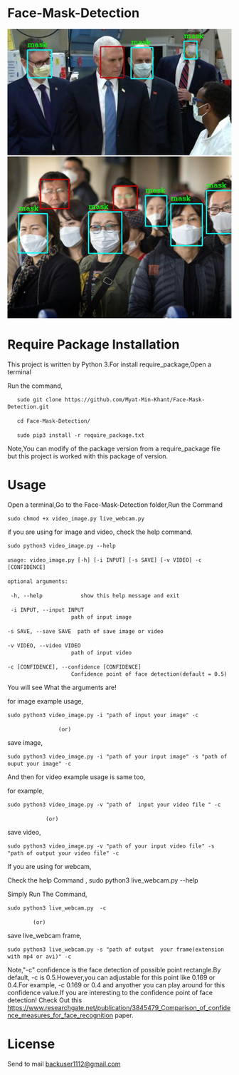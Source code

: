 # Face-Mask-Detection

<img src="test_img/test_3.jpg" width=600>
<img src="test_img/test_image_2.jpg" width=600>


# Require Package Installation 
This project is written by Python 3.For install require_package,Open a terminal 

Run the command,
       
       sudo git clone https://github.com/Myat-Min-Khant/Face-Mask-Detection.git
       
       cd Face-Mask-Detection/

       sudo pip3 install -r require_package.txt 

Note,You can modify of the package version from a require_package file but this project is worked with this package of version.

# Usage 

Open a terminal,Go to the Face-Mask-Detection folder,Run the Command 

    sudo chmod +x video_image.py live_webcam.py 

if you are using for image and video, check the help command.

    sudo python3 video_image.py --help

    usage: video_image.py [-h] [-i INPUT] [-s SAVE] [-v VIDEO] -c [CONFIDENCE]

    optional arguments:
    
     -h, --help            show this help message and exit
     
     -i INPUT, --input INPUT
                        path of input image
                        
    -s SAVE, --save SAVE  path of save image or video
    
    -v VIDEO, --video VIDEO
                        path of input video
                        
    -c [CONFIDENCE], --confidence [CONFIDENCE]
                        Confidence point of face detection(default = 0.5)
                      
You will see What the arguments are!

for image example usage,

    sudo python3 video_image.py -i "path of input your image" -c
    
                    (or)
     
  save image,
  
    sudo python3 video_image.py -i "path of your input image" -s "path of ouput your image" -c 
 
And then for video example usage  is same too,

  for example,
  
    sudo python3 video_image.py -v "path of  input your video file " -c
   
                (or)
          
   save video,
   
    sudo python3 video_image.py -v "path of your input video file" -s "path of output your video file" -c 
   


If you are using for webcam, 

Check the help Command , sudo python3 live_webcam.py --help 

Simply Run The Command, 
 
    sudo python3 live_webcam.py  -c
 
            (or) 
        
 save live_webcam frame,
 
    sudo python3 live_webcam.py -s "path of output  your frame(extension with mp4 or avi)" -c 
 
 
 Note,"-c" confidence is the face detection of possible point rectangle.By default, -c is 0.5.However,you can adjustable for this point like 0.169 or 0.4.For example, -c 0.169 or 0.4 and anyother you can play around for this confidence value.If you are interesting to the confidence point  of face detection! Check Out  this https://www.researchgate.net/publication/3845479_Comparison_of_confidence_measures_for_face_recognition paper.
 
 
 # License 
 
 Send to mail backuser1112@gmail.com


 
   
   
   

  

 




